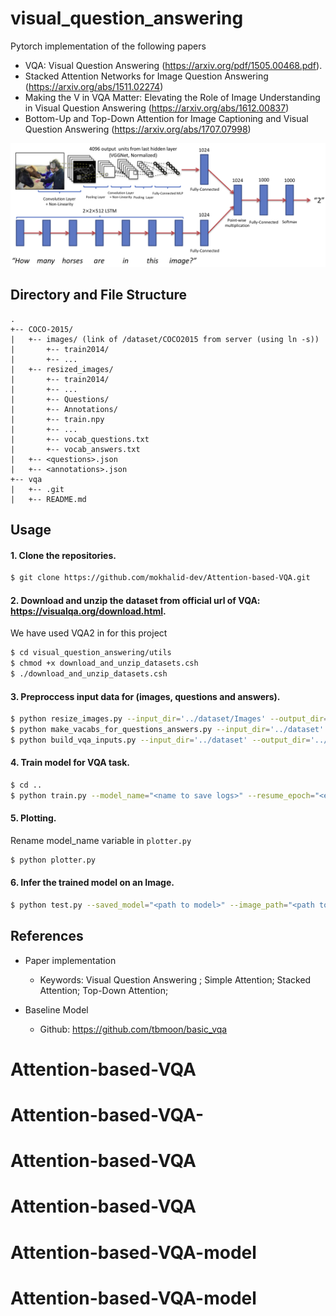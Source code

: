 # visual_question_answering
Pytorch implementation of the following papers 
- VQA: Visual Question Answering (https://arxiv.org/pdf/1505.00468.pdf).
- Stacked Attention Networks for Image Question Answering (https://arxiv.org/abs/1511.02274)
- Making the V in VQA Matter: Elevating the Role of Image Understanding in Visual Question Answering (https://arxiv.org/abs/1612.00837)
- Bottom-Up and Top-Down Attention for Image Captioning and Visual Question Answering (https://arxiv.org/abs/1707.07998)


![model](./png/basic_model.png)

## Directory and File Structure
```
.
+-- COCO-2015/
|   +-- images/ (link of /dataset/COCO2015 from server (using ln -s))
|       +-- train2014/
|       +-- ...
|   +-- resized_images/
|       +-- train2014/
|       +-- ...
|       +-- Questions/
|       +-- Annotations/
|       +-- train.npy
|       +-- ...
|       +-- vocab_questions.txt
|       +-- vocab_answers.txt
|   +-- <questions>.json
|   +-- <annotations>.json
+-- vqa
|   +-- .git
|   +-- README.md
```


## Usage 

#### 1. Clone the repositories.
```bash
$ git clone https://github.com/mokhalid-dev/Attention-based-VQA.git
```

#### 2. Download and unzip the dataset from official url of VQA: https://visualqa.org/download.html.
We have used VQA2 in for this project
```bash
$ cd visual_question_answering/utils
$ chmod +x download_and_unzip_datasets.csh
$ ./download_and_unzip_datasets.csh
```

#### 3. Preproccess input data for (images, questions and answers).

```bash
$ python resize_images.py --input_dir='../dataset/Images' --output_dir='../dataset/Resized_Images'  
$ python make_vacabs_for_questions_answers.py --input_dir='../dataset'
$ python build_vqa_inputs.py --input_dir='../dataset' --output_dir='../dataset'
```

#### 4. Train model for VQA task.

```bash
$ cd ..
$ python train.py --model_name="<name to save logs>" --resume_epoch="<epoch number to resume from>" --saved_model="<saved model if resume training>"
```
#### 5. Plotting.
Rename model_name variable in `plotter.py`
```bash
$ python plotter.py
```

#### 6. Infer the trained model on an Image.

```bash
$ python test.py --saved_model="<path to model>" --image_path="<path to image>" --question="<ask question here>"
```

## References
* Paper implementation
  + Keywords: Visual Question Answering ; Simple Attention; Stacked Attention; Top-Down Attention;
    
* Baseline Model
  + Github: https://github.com/tbmoon/basic_vqa
# Attention-based-VQA
# Attention-based-VQA-
# Attention-based-VQA
# Attention-based-VQA
# Attention-based-VQA-model
# Attention-based-VQA-model
